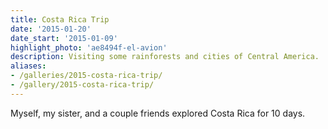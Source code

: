 ```yaml
---
title: Costa Rica Trip
date: '2015-01-20'
date_start: '2015-01-09'
highlight_photo: 'ae8494f-el-avion'
description: Visiting some rainforests and cities of Central America.
aliases:
- /galleries/2015-costa-rica-trip/
- /gallery/2015-costa-rica-trip/
---
```


Myself, my sister, and a couple friends explored Costa Rica for 10 days.
